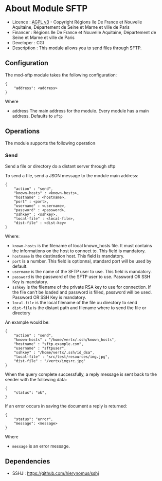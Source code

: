 # About Module SFTP
* Licence : [AGPL v3](http://www.gnu.org/licenses/agpl.txt) - Copyright Régions Ile De France et Nouvelle Aquitaine, Département de Seine et Marne et ville de Paris
* Financer : Régions Ile De France et Nouvelle Aquitaine, Département de Seine et Marne et ville de Paris
* Developer : CGI
* Description : This module allows you to send files through SFTP.

## Configuration
The mod-sftp module takes the following configuration:

	{
		"address": <address>
	}

Where
* address The main address for the module. Every module has a main address. Defaults to `sftp` 

## Operations

The module supports the following operation

### Send

Send a file or directory do a distant server through sftp

To send a file, send a JSON message to the module main address:

	{
		"action" : "send",
		"known-hosts" : <known-hosts>,
		"hostname" : <hostname>,
		"port" : <port>,
		"username" : <username>,
		"password" : <password>,
		"sshkey" : <sshkey>,
		"local-file" : <local-file>,
		"dist-file" : <dist-key>
	}

Where:
* `known-hosts` is the filename of local known_hosts file. It must contains the informations on the host to connect to. This field is mandatory.
* `hostname` is the destination host. This field is mandatory.
* `port` is a number. This field is optionnal, standard port will be used by default.
* `username` is the name of the SFTP user to use. This field is mandatory.
* `password` is the password of the SFTP user to use. Password OR SSH Key is mandatory.
* `sshkey` is the filename of the private RSA key to use for connection. If the file can't be loaded and password is filled, password will be used. Password OR SSH Key is mandatory.
* `local-file` is the local filename of the file ou directory to send
* `dist-file` is the distant path and filename where to send the file or directory

An example would be:

	{
		"action" : "send",
		"known-hosts" : "/home/vertx/.ssh/known_hosts",
		"hostname" : "sftp.example.com",
		"username" : "sftpuser",
		"sshkey" : "/home/vertx/.ssh/id_dsa",
		"local-file" : "src/test/resources/img.jpg",
		"dist-file" : "/vertx/imgsrc.jpg"
	}

When the query complete successfully, a reply message is sent back to the sender with the following data:

	{
		"status": "ok",
	}

If an error occurs in saving the document a reply is returned:

	{
		"status": "error",
		"message": <message>
	}

Where
* `message` is an error message.

## Dependencies

- SSHJ : https://github.com/hierynomus/sshj
